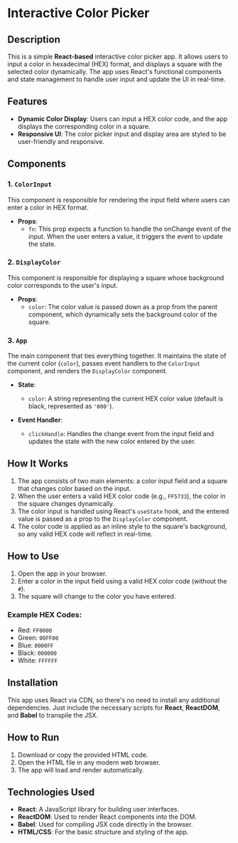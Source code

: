 # Interactive Color Picker

## Description

This is a simple **React-based** interactive color picker app. It allows users to input a color in hexadecimal (HEX) format, and displays a square with the selected color dynamically. The app uses React's functional components and state management to handle user input and update the UI in real-time.

## Features

- **Dynamic Color Display**: Users can input a HEX color code, and the app displays the corresponding color in a square.
- **Responsive UI**: The color picker input and display area are styled to be user-friendly and responsive.

## Components

### 1. `ColorInput`

This component is responsible for rendering the input field where users can enter a color in HEX format.

- **Props**:
  - `fn`: This prop expects a function to handle the onChange event of the input. When the user enters a value, it triggers the event to update the state.

### 2. `DisplayColor`

This component is responsible for displaying a square whose background color corresponds to the user's input.

- **Props**:
  - `color`: The color value is passed down as a prop from the parent component, which dynamically sets the background color of the square.

### 3. `App`

The main component that ties everything together. It maintains the state of the current color (`color`), passes event handlers to the `ColorInput` component, and renders the `DisplayColor` component.

- **State**:

  - `color`: A string representing the current HEX color value (default is black, represented as `'000'`).

- **Event Handler**:
  - `clickHandle`: Handles the change event from the input field and updates the state with the new color entered by the user.

## How It Works

1. The app consists of two main elements: a color input field and a square that changes color based on the input.
2. When the user enters a valid HEX color code (e.g., `FF5733`), the color in the square changes dynamically.
3. The color input is handled using React's `useState` hook, and the entered value is passed as a prop to the `DisplayColor` component.
4. The color code is applied as an inline style to the square's background, so any valid HEX code will reflect in real-time.

## How to Use

1. Open the app in your browser.
2. Enter a color in the input field using a valid HEX color code (without the `#`).
3. The square will change to the color you have entered.

### Example HEX Codes:

- Red: `FF0000`
- Green: `00FF00`
- Blue: `0000FF`
- Black: `000000`
- White: `FFFFFF`

## Installation

This app uses React via CDN, so there's no need to install any additional dependencies. Just include the necessary scripts for **React**, **ReactDOM**, and **Babel** to transpile the JSX.

## How to Run

1. Download or copy the provided HTML code.
2. Open the HTML file in any modern web browser.
3. The app will load and render automatically.

## Technologies Used

- **React**: A JavaScript library for building user interfaces.
- **ReactDOM**: Used to render React components into the DOM.
- **Babel**: Used for compiling JSX code directly in the browser.
- **HTML/CSS**: For the basic structure and styling of the app.
